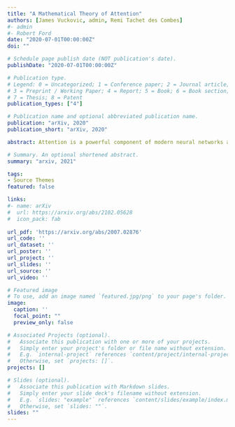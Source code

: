 ```yaml
---
title: "A Mathematical Theory of Attention"
authors: [James Vuckovic, admin, Remi Tachet des Combes]
#- admin
#- Robert Ford
date: "2020-07-01T00:00:00Z"
doi: ""

# Schedule page publish date (NOT publication's date).
publishDate: "2020-07-01T00:00:00Z"

# Publication type.
# Legend: 0 = Uncategorized; 1 = Conference paper; 2 = Journal article;
# 3 = Preprint / Working Paper; 4 = Report; 5 = Book; 6 = Book section;
# 7 = Thesis; 8 = Patent
publication_types: ["4"]

# Publication name and optional abbreviated publication name.
publication: "arXiv, 2020"
publication_short: "arXiv, 2020"

abstract: Attention is a powerful component of modern neural networks across a wide variety of domains. However, despite its ubiquity in machine learning, there is a gap in our understanding of attention from a theoretical point of view. We propose a framework to fill this gap by building a mathematically equivalent model of attention using measure theory. With this model, we are able to interpret self-attention as a system of self-interacting particles, we shed light on self-attention from a maximum entropy perspective, and we show that attention is actually Lipschitz-continuous (with an appropriate metric) under suitable assumptions. We then apply these insights to the problem of mis-specified input data; infinitely-deep, weight-sharing self-attention networks; and more general Lipschitz estimates for a specific type of attention studied in concurrent work.

# Summary. An optional shortened abstract.
summary: "arxiv, 2021"

tags:
- Source Themes
featured: false

links:
#- name: arXiv
#  url: https://arxiv.org/abs/2102.05628
#  icon_pack: fab
  
url_pdf: 'https://arxiv.org/abs/2007.02876'
url_code: ''
url_dataset: ''
url_poster: ''
url_project: ''
url_slides: ''
url_source: ''
url_video: ''

# Featured image
# To use, add an image named `featured.jpg/png` to your page's folder. 
image:
  caption: ''
  focal_point: ""
  preview_only: false

# Associated Projects (optional).
#   Associate this publication with one or more of your projects.
#   Simply enter your project's folder or file name without extension.
#   E.g. `internal-project` references `content/project/internal-project/index.md`.
#   Otherwise, set `projects: []`.
projects: []

# Slides (optional).
#   Associate this publication with Markdown slides.
#   Simply enter your slide deck's filename without extension.
#   E.g. `slides: "example"` references `content/slides/example/index.md`.
#   Otherwise, set `slides: ""`.
slides: ""
---
```

